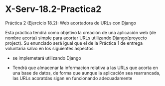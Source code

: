 # X-Serv-18.2-Practica2

Práctica 2 (Ejercicio 18.2): Web acortadora de URLs con Django

Esta práctica tendrá como objetivo la creación de una aplicación web (de nombre acorta) simple para acortar URLs
utilizando Django(proyecto project). Su enunciado será igual que el de la Práctica 1 de entrega voluntaria
salvo en los siguientes aspectos: 

* se implemetará utilizando Django

* Tendrá que almacenar la informacion relativa a las URLs que acorta en una base de datos, de forma que
aunque la aplicación sea rearrancada, las URLs acoratdas sigan en funcionando adecuadamente